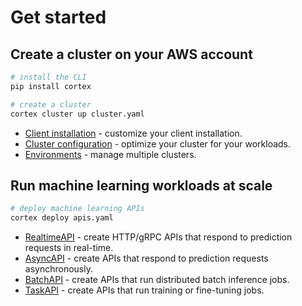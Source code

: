 # Get started

## Create a cluster on your AWS account

```bash
# install the CLI
pip install cortex

# create a cluster
cortex cluster up cluster.yaml
```

* [Client installation](clients/install.md) - customize your client installation.
* [Cluster configuration](clusters/management/create.md) - optimize your cluster for your workloads.
* [Environments](clusters/management/environments.md) - manage multiple clusters.

## Run machine learning workloads at scale

```bash
# deploy machine learning APIs
cortex deploy apis.yaml
```

* [RealtimeAPI](workloads/realtime-apis/example.md) - create HTTP/gRPC APIs that respond to prediction requests in real-time.
* [AsyncAPI](workloads/async-apis/example.md) - create APIs that respond to prediction requests asynchronously.
* [BatchAPI](workloads/batch-apis/example.md) - create APIs that run distributed batch inference jobs.
* [TaskAPI](workloads/task-apis/example.md) - create APIs that run training or fine-tuning jobs.

